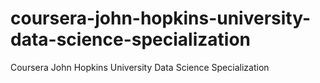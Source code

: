 # coursera-john-hopkins-university-data-science-specialization
Coursera John Hopkins University Data Science Specialization

